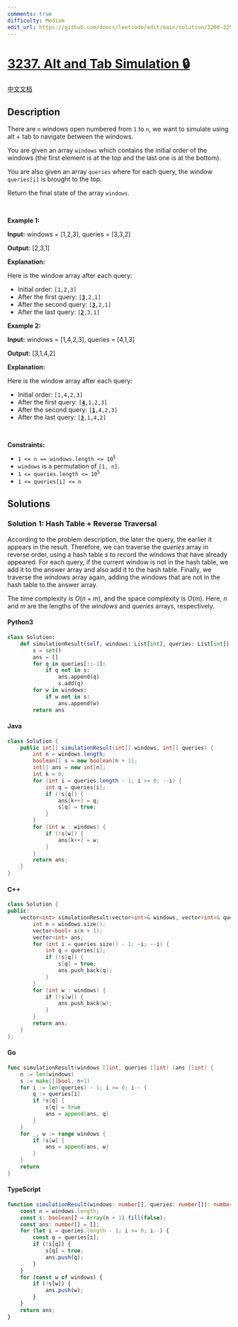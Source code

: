 ```yaml
---
comments: true
difficulty: Medium
edit_url: https://github.com/doocs/leetcode/edit/main/solution/3200-3299/3237.Alt%20and%20Tab%20Simulation/README_EN.md
---
```


<!-- problem:start -->

# [3237. Alt and Tab Simulation 🔒](https://leetcode.com/problems/alt-and-tab-simulation)

[中文文档](/solution/3200-3299/3237.Alt%20and%20Tab%20Simulation/README.md)

## Description

<!-- description:start -->

<p>There are <code>n</code> windows open numbered from <code>1</code> to <code>n</code>, we want to simulate using alt + tab to navigate between the windows.</p>

<p>You are given an array <code>windows</code> which contains the initial order of the windows (the first element is at the top and the last one is at the bottom).</p>

<p>You are also given an array <code>queries</code> where for each query, the window <code>queries[i]</code> is brought to the top.</p>

<p>Return the final state of the array <code>windows</code>.</p>

<p>&nbsp;</p>
<p><strong class="example">Example 1:</strong></p>

<div class="example-block">
<p><strong>Input:</strong> <span class="example-io">windows = [1,2,3], queries = [3,3,2]</span></p>

<p><strong>Output:</strong> <span class="example-io">[2,3,1]</span></p>

<p><strong>Explanation:</strong></p>

<p>Here is the window array after each query:</p>

<ul>
	<li>Initial order: <code>[1,2,3]</code></li>
	<li>After the first query: <code>[<u><strong>3</strong></u>,2,1]</code></li>
	<li>After the second query: <code>[<u><strong>3</strong></u>,2,1]</code></li>
	<li>After the last query: <code>[<u><strong>2</strong></u>,3,1]</code></li>
</ul>
</div>

<p><strong class="example">Example 2:</strong></p>

<div class="example-block">
<p><strong>Input:</strong> <span class="example-io">windows = [1,4,2,3], queries = [4,1,3]</span></p>

<p><strong>Output:</strong> <span class="example-io">[3,1,4,2]</span></p>

<p><strong>Explanation:</strong></p>

<p>Here is the window array after each query:</p>

<ul>
	<li>Initial order: <code>[1,4,2,3]</code></li>
	<li>After the first query: <code>[<u><strong>4</strong></u>,1,2,3]</code></li>
	<li>After the second query: <code>[<u><strong>1</strong></u>,4,2,3]</code></li>
	<li>After the last query: <code>[<u><strong>3</strong></u>,1,4,2]</code></li>
</ul>
</div>

<p>&nbsp;</p>
<p><strong>Constraints:</strong></p>

<ul>
	<li><code>1 &lt;= n == windows.length &lt;= 10<sup>5</sup></code></li>
	<li><code>windows</code> is a permutation of <code>[1, n]</code>.</li>
	<li><code>1 &lt;= queries.length &lt;= 10<sup>5</sup></code></li>
	<li><code>1 &lt;= queries[i] &lt;= n</code></li>
</ul>

<!-- description:end -->

## Solutions

<!-- solution:start -->

### Solution 1: Hash Table + Reverse Traversal

According to the problem description, the later the query, the earlier it appears in the result. Therefore, we can traverse the $\textit{queries}$ array in reverse order, using a hash table $\textit{s}$ to record the windows that have already appeared. For each query, if the current window is not in the hash table, we add it to the answer array and also add it to the hash table. Finally, we traverse the $\textit{windows}$ array again, adding the windows that are not in the hash table to the answer array.

The time complexity is $O(n + m)$, and the space complexity is $O(m)$. Here, $n$ and $m$ are the lengths of the $\textit{windows}$ and $\textit{queries}$ arrays, respectively.

<!-- tabs:start -->

#### Python3

```python
class Solution:
    def simulationResult(self, windows: List[int], queries: List[int]) -> List[int]:
        s = set()
        ans = []
        for q in queries[::-1]:
            if q not in s:
                ans.append(q)
                s.add(q)
        for w in windows:
            if w not in s:
                ans.append(w)
        return ans
```

#### Java

```java
class Solution {
    public int[] simulationResult(int[] windows, int[] queries) {
        int n = windows.length;
        boolean[] s = new boolean[n + 1];
        int[] ans = new int[n];
        int k = 0;
        for (int i = queries.length - 1; i >= 0; --i) {
            int q = queries[i];
            if (!s[q]) {
                ans[k++] = q;
                s[q] = true;
            }
        }
        for (int w : windows) {
            if (!s[w]) {
                ans[k++] = w;
            }
        }
        return ans;
    }
}
```

#### C++

```cpp
class Solution {
public:
    vector<int> simulationResult(vector<int>& windows, vector<int>& queries) {
        int n = windows.size();
        vector<bool> s(n + 1);
        vector<int> ans;
        for (int i = queries.size() - 1; ~i; --i) {
            int q = queries[i];
            if (!s[q]) {
                s[q] = true;
                ans.push_back(q);
            }
        }
        for (int w : windows) {
            if (!s[w]) {
                ans.push_back(w);
            }
        }
        return ans;
    }
};
```

#### Go

```go
func simulationResult(windows []int, queries []int) (ans []int) {
	n := len(windows)
	s := make([]bool, n+1)
	for i := len(queries) - 1; i >= 0; i-- {
		q := queries[i]
		if !s[q] {
			s[q] = true
			ans = append(ans, q)
		}
	}
	for _, w := range windows {
		if !s[w] {
			ans = append(ans, w)
		}
	}
	return
}
```

#### TypeScript

```ts
function simulationResult(windows: number[], queries: number[]): number[] {
    const n = windows.length;
    const s: boolean[] = Array(n + 1).fill(false);
    const ans: number[] = [];
    for (let i = queries.length - 1; i >= 0; i--) {
        const q = queries[i];
        if (!s[q]) {
            s[q] = true;
            ans.push(q);
        }
    }
    for (const w of windows) {
        if (!s[w]) {
            ans.push(w);
        }
    }
    return ans;
}
```

<!-- tabs:end -->

<!-- solution:end -->

<!-- problem:end -->
